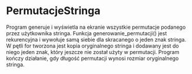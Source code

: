 # PermutacjeStringa
Program generuje i wyświetla na ekranie wszystkie permutacje podanego przez użytkownika stringa. 
Funkcja generowanie_permutacji() jest rekurencyjna i wywołuje samą siebie dla skracanego o jeden znak stringa. 
W pętli for tworzona jest kopia oryginalnego stringa i dodawany jest do niego jeden znak, który jeszcze nie został użyty w permutacji. 
Program kończy działanie, gdy długość permutacji wynosi rozmiar oryginalnego stringa.

